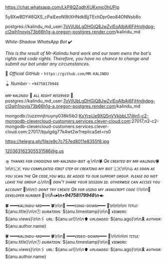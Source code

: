 https://chat.whatsapp.com/LkP8QZqdhXUKxmc0hUPip

5y8XwBDY#8QXS_cPaiEeoNl8tXHNdkBjjTEchDpr0eo84ONNsb8o


postgres://kalindu_md_user:7oVjlUbLgDHGiQ8JwZvlEoAlbAj6FjHn@dpg-cl2qih1novjs73b66h1g-a.oregon-postgres.render.com/kalindu_md


*White-Shadow  WhatsApp Bot* ✔️

_This is the result of Mr-Kalindu hard work and our team owns the bot's rights and code rights. Therefore, you have no chance to change and submit our bot under any circumstances._

🔰 *Official GitHub* - ```https://github.com/MR-KALINDU```

🪀 *Number* - ```+94758179948```

*ᴍʀ-ᴋᴀʟɪɴᴅᴜ* 🐞
*ᴀʟʟ ʀɪɢʜᴛ ʀᴇꜱᴇʀᴠᴇᴅ* 💋
 postgres://kalindu_md_user:7oVjlUbLgDHGiQ8JwZvlEoAlbAj6FjHn@dpg-cl2qih1novjs73b66h1g-a.oregon-postgres.render.com/kalindu_md


mongodb://uzzmnjtnuyny038k5ib2:KxYrpUe9XQ5nVVkbbL17@n1-c2-mongodb-clevercloud-customers.services.clever-cloud.com:27017,n2-c2-mongodb-clevercloud-customers.services.clever-cloud.com:27017/bjulgdg77k4wt2w?replicaSet=rs0




https://telegra.ph/file/e9c7c757ed8011e8355f8.jpg


120363162305531586@g.us




🛸 *ᴛʜᴀɴᴋꜱ ꜰᴏʀ ᴄʜᴏᴏꜱɪɴɢ ᴍʀ-ᴋᴀʟɪɴᴅᴜ-ʙᴏᴛ* 🛸\n\n🍀 *Qʀ ᴄʀᴇᴀᴛᴇᴅ ʙʏ ᴍʀ-ᴋᴀʟɪɴᴅᴜ*🍀\n\n🇱🇰 *ʏᴏᴜ ᴄᴏᴍᴘʟᴇᴀᴛᴇᴅ ꜰɪʀꜱᴛ ꜱᴛᴇᴘ ᴏꜰ ᴄʀᴇᴀᴛɪɴɢ ᴍʏ ʙᴏᴛ* 🇱🇰\n\n♨️ *ᴀꜱ ꜱᴏᴏɴ ᴀꜱ ʏᴏᴜ ꜱᴄᴀɴ ᴛʜᴇ Qʀ ᴄᴏᴅᴇ,ʏᴏᴜ ᴡɪʟʟ ʙᴇ ᴀᴅᴅᴇᴅ ᴛᴏ ᴏᴜʀ ꜱᴜᴘᴘᴏʀᴛ ɢʀᴏᴜᴘ. ᴘʟᴇᴀꜱᴇ ᴅᴏ ɴᴏᴛ ʟᴇᴀᴠᴇ ᴛʜᴇ ɢʀᴏᴜᴘ* ♨️\n\n🐝 *ᴅᴏɴ'ᴛ ꜱʜᴀʀᴇ ʏᴏᴜʀ ꜱᴇꜱꜱɪᴏɴ ɪᴅ. ᴏᴛʜᴇʀᴡɪꜱᴇ ᴄᴀɴ ᴀᴄᴄꜱᴇꜱ ʏᴏᴜ ᴀᴄᴄᴏᴜɴᴛ* 🐝\n\n🙄 *ᴅᴏɴᴛ ᴛʀʏ ᴄʀᴇᴀᴛᴇ Qʀ ꜰᴏʀ ᴜꜱɪɴɢ ᴍʏ ᴊᴀᴠᴀꜱᴄʀɪᴘᴛ ᴄᴏᴅᴇ* 🙄\n\n🐞 *ᴅᴇᴠᴇʟᴏᴘᴇʀ ɴᴜᴍʙᴇʀ* 🐞\n\n̸ͪ⫷_________________________⫸\n+94758179948\n⫷_________________________⫸





🍀 ━━━ᴋᴀʟɪɴᴅᴜ-ᴍᴅ━━━ 🍀\n\n🎵 ━━━ꜱᴏɴɢ-ᴅᴏᴡɴ━━━ 🎵\n\n\n\nℹ️ *ᴛɪᴛʟᴇ:* ${anu.title}\n\n🕑 *ᴅᴜʀᴀᴛɪᴏɴ:* ${anu.timestamp}\n\n👀 *ᴠɪᴇᴡᴇʀꜱ:* ${anu.views}\n\n🖇️ *ᴜʀʟ:* ${anu.url}\n\n⬆️ *ᴜᴘʟᴏᴀᴅᴇᴅ:* ${anu.ago}\n\n🎗️ *ᴀᴜᴛʜᴏʀ:* ${anu.author.name}



🍀 ━━━ᴋᴀʟɪɴᴅᴜ-ᴍᴅ━━━ 🍀\n\n🎵 ━━━ᴠɪᴅᴇᴏ-ᴅᴏᴡɴ━━━ 🎵\n\n\n\nℹ️ *ᴛɪᴛʟᴇ:* ${anu.title}\n\n🕑 *ᴅᴜʀᴀᴛɪᴏɴ:* ${anu.timestamp}\n\n👀 *ᴠɪᴇᴡᴇʀꜱ:* ${anu.views}\n\n🖇️ *ᴜʀʟ:* ${anu.url}\n\n⬆️ *ᴜᴘʟᴏᴀᴅᴇᴅ:* ${anu.ago}\n\n🎗️ *ᴀᴜᴛʜᴏʀ:* ${anu.author.name}
